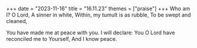 +++
date = "2023-11-16"
title = "16.11.23"
themes = ["praise"]
+++
Who am I? O Lord,
A sinner in white,
Within, my tumult is as rubble,
To be swept and cleaned,

You have made me at peace with you.
I will declare:
You O Lord have reconciled me to Yourself,
And I know peace.
